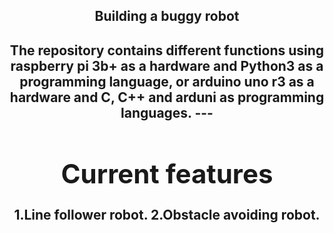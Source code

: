 <center> <h2> Building a buggy robot <h2> <center>
The repository contains different functions using raspberry pi 3b+ as a hardware and Python3 as a programming language,
or arduino uno r3 as a hardware and C, C++ and arduni as programming languages.
---

# Current features
1.Line follower robot.
2.Obstacle avoiding robot.

